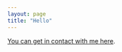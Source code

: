 ```yaml
---
layout: page
title: "Hello"
---
```


[You can get in contact with me here](https://letterbird.co/dealingwith).
